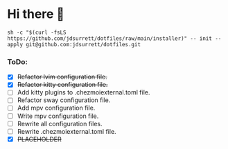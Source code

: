 # Hi there 👋

```shell
sh -c "$(curl -fsLS https://github.com/jdsurrett/dotfiles/raw/main/installer)" -- init --apply git@github.com:jdsurrett/dotfiles.git
```

### ToDo:

* [X] ~~Refactor lvim configuration file.~~
* [X] ~~Refactor kitty configuration file.~~
* [ ] Add kitty plugins to .chezmoiexternal.toml file.
* [ ] Refactor sway configuration file.
* [ ] Add mpv configuration file.
* [ ] Write mpv configuration file.
* [ ] Rewrite all configuration files.
* [ ] Rewrite .chezmoiexternal.toml file.
* [X] ~~PLACEHOLDER~~

